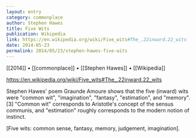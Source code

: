 ```yaml
---
layout: entry
category: commonplace
author: Stephen Hawes
title: Five Wits
publication: Wikipedia
link: https://en.wikipedia.org/wiki/Five_wits#The_.22inward.22_wits
date: 2014-05-23
permalink: 2014/05/23/stephen-hawes-five-wits
---
```


[[2014]] • [[commonplace]] • [[Stephen Hawes]] • [[Wikipedia]]

https://en.wikipedia.org/wiki/Five_wits#The_.22inward.22_wits

Stephen Hawes' poem Graunde Amoure shows that the five (inward) wits were "common wit", "imagination", "fantasy", "estimation", and "memory".[3] "Common wit" corresponds to Aristotle's concept of the sensus communis, and "estimation" roughly corresponds to the modern notion of instinct.

[Five wits: common sense, fantasy, memory, judgement, imagination].